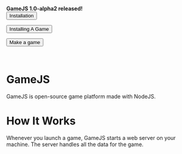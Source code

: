 <br>
<p>
<b>GameJS 1.0-alpha2 released!</b><br>
<a href="/docs/installation"><button style="{box-shadow:inset 0px -3px 7px 0px #29bbff;background:linear-gradient(to bottom, #2dabf9 5%, #0688fa 100%);background-color:#2dabf9;border-radius:3px;border:1px solid #0b0e07;display:inline-block; cursor:pointer; color:#ffffff; font-family:Arial; font-size:15px; padding:9px 23px; text-decoration:none; text-shadow:0px 1px 0px #263666; }">Installation</button></a><br>
  
<a href="/docs/installing-a-game"><button style=".myButton {box-shadow:inset 0px -3px 7px 0px #29bbff;background:linear-gradient(to bottom, #2dabf9 5%, #0688fa 100%);background-color:#2dabf9;border-radius:3px;border:1px solid #0b0e07;display:inline-block; cursor:pointer; color:#ffffff; font-family:Arial; font-size:15px; padding:9px 23px; text-decoration:none; text-shadow:0px 1px 0px #263666; }">Installing A Game</button></a><br>

<a href="/docs/making-a-game"><button style=".myButton {box-shadow:inset 0px -3px 7px 0px #29bbff;background:linear-gradient(to bottom, #2dabf9 5%, #0688fa 100%);background-color:#2dabf9;border-radius:3px;border:1px solid #0b0e07;display:inline-block; cursor:pointer; color:#ffffff; font-family:Arial; font-size:15px; padding:9px 23px; text-decoration:none; text-shadow:0px 1px 0px #263666; }">Make a game</button></a><br>
</p>
<br>

# GameJS
GameJS is open-source game platform made with NodeJS.

# How It Works
Whenever you launch a game, GameJS starts a web server on your machine. The server handles all the data for the game.
